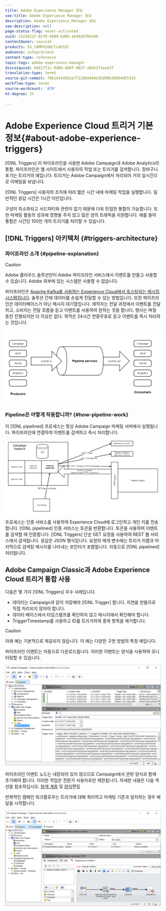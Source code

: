 ```yaml
---
title: Adobe Experience Manager 정보
seo-title: Adobe Experience Manager 정보
description: Adobe Experience Manager 정보
seo-description: null
page-status-flag: never-activated
uuid: c523822f-8178-4989-bd88-ab402470e540
contentOwner: sauviat
products: SG_CAMPAIGN/CLASSIC
audience: integrations
content-type: reference
topic-tags: adobe-experience-manager
discoiquuid: 0d617f1c-0d0b-489f-9027-a92b1f1eee37
translation-type: tm+mt
source-git-commit: 70b143445b2e77128b9404e35d96b39694d55335
workflow-type: tm+mt
source-wordcount: '479'
ht-degree: 1%

---
```



# Adobe Experience Cloud 트리거 기본 정보{#about-adobe-experience-triggers}

[!DNL Triggers] 이 파이프라인을 사용한 Adobe Campaign과 Adobe Analytics의 통합. 파이프라인은 웹 사이트에서 사용자의 작업 또는 트리거를 검색합니다. 장바구니 포기는 트리거의 예입니다. 트리거는 Adobe Campaign에서 처리되어 거의 실시간으로 이메일을 보냅니다.

[!DNL Triggers] 사용자의 조치에 따라 짧은 시간 내에 마케팅 작업을 실행합니다. 일반적인 응답 시간은 1시간 미만입니다.

구성이 최소화되고 서드파티와 관련이 없기 때문에 더욱 민첩한 통합이 가능합니다.
또한 마케팅 활동의 성과에 영향을 주지 않고 많은 양의 트래픽을 지원합니다. 예를 들어 통합은 시간당 100만 개의 트리거를 처리할 수 있습니다.

## [!DNL Triggers] 아키텍처 {#triggers-architecture}

### 파이프라인 소개 {#pipeline-explanation}

>[!CAUTION]
>
>Adobe 클라우드 솔루션만이 Adobe 파이프라인 서비스에서 이벤트를 만들고 사용할 수 있습니다. Adobe 외부에 있는 시스템은 사용할 수 없습니다.

파이프라인은 [Apache Kafka를 사용하는 Experience Cloud에서 호스팅되는 메시징 시스템입니다](http://kafka.apache.org/). 솔루션 간에 데이터를 손쉽게 전달할 수 있는 방법입니다. 또한 파이프라인은 데이터베이스가 아닌 메시지 대기열입니다. 제작자는 전달 과정에서 이벤트를 전달하고, 소비자는 전달 흐름을 듣고 이벤트를 사용하여 원하는 것을 합니다. 행사는 며칠 동안 진행되지만 더 이상은 없다. 목적은 24시간 연중무휴로 듣고 이벤트를 즉시 처리하는 것입니다.

![](assets/triggers_1.png)

### Pipeline은 어떻게 작동합니까? {#how-pipeline-work}

이 [!DNL pipelined] 프로세스는 항상 Adobe Campaign 마케팅 서버에서 실행됩니다. 파이프라인에 연결하여 이벤트를 검색하고 즉시 처리합니다.

![](assets/triggers_2.png)

프로세스는 인증 서비스를 사용하여 Experience Cloud에 로그인하고 개인 키를 전송합니다. [!DNL pipelined] 인증 서비스는 토큰을 반환합니다. 토큰을 사용하여 이벤트를 검색할 때 인증합니다. [!DNL Triggers] 단순 GET 요청을 사용하여 REST 웹 서비스에서 검색됩니다. 응답은 JSON 형식입니다. 요청의 매개 변수에는 트리거 이름과 마지막으로 검색된 메시지를 나타내는 포인터가 포함됩니다. 자동으로 [!DNL pipelined] 처리됩니다.

## Adobe Campaign Classic과 Adobe Experience Cloud 트리거 통합 사용

다음은 몇 가지 [!DNL Triggers] 우수 사례입니다.

* 데이터는 Campaign과 같이 저장해야 [!DNL Trigger] 합니다. 지연을 만들므로 직접 처리되지 않아야 합니다.
* 데이터 베이스에서 타임스탬프를 확인하지 않고 메시지에서 확인해야 합니다.
* TriggerTimestamp를 사용하고 ID를 트리거하여 중복 항목을 제거합니다.

>[!CAUTION]
>
>아래 예는 기본적으로 제공되지 않습니다. 이 예는 다양한 구현 방법의 특정 예입니다.

파이프라인 이벤트는 자동으로 다운로드됩니다. 이러한 이벤트는 양식을 사용하여 모니터링할 수 있습니다.

![](assets/triggers_3.png)

파이프라인 이벤트 노드는 내장되어 있지 않으므로 Campaign에서 관련 양식과 함께 추가해야 합니다. 이러한 작업은 전문가 사용자로만 제한됩니다. 자세한 내용은 다음 섹션을 참조하십시오. [탐색 계층](../../configuration/using/about-navigation-hierarchy.md) 및 [양식](../../configuration/using/editing-forms.md)편집

반복적인 캠페인 워크플로우는 트리거에 대해 쿼리하고 마케팅 기준과 일치하는 경우 배달을 시작합니다.

![](assets/triggers_4.png)

